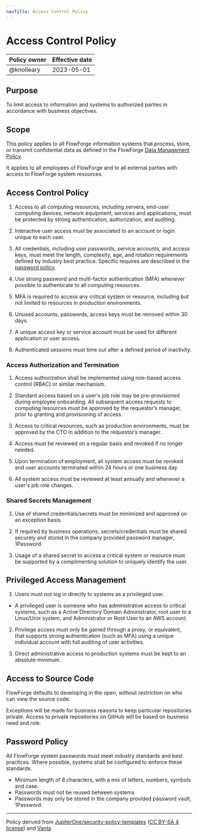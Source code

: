 ```yaml
---
navTitle: Access Control Policy
---
```


# Access Control Policy

| Policy owner   | Effective date |
| -------------- | -------------- |
| @knolleary     | 2023-05-01     |

## Purpose

To limit access to information and systems to authorized parties in accordance
with business objectives.

## Scope 

This policy applies to all FlowForge information systems that process, store, or
transmit confidential data as defined in the FlowForge [Data Management Policy](./data-management.md).

It applies to all employees of FlowForge and to all external parties with access
to FlowForge system resources.

## Access Control Policy

1. Access to all computing resources, including servers, end-user computing
  devices, network equipment, services and applications, must be protected by
  strong authentication, authorization, and auditing.

2. Interactive user access must be associated to an account or login unique to
each user.

3. All credentials, including user passwords, service accounts, and access
keys, must meet the length, complexity, age, and rotation requirements defined
by industry best practice. Specific requires are described in the [password policy](#password-policy).

4. Use strong password and multi-factor authentication (MFA) whenever possible
to authenticate to all computing resources.

5. MFA is required to access any critical system or resource, including but not
limited to resources in production environments.

6. Unused accounts, passwords, access keys must be removed within 30 days.

7. A unique access key or service account must be used for different
application or user access.

8. Authenticated sessions must time out after a defined period of inactivity.


### Access Authorization and Termination

1. Access authorization shall be implemented using role-based access control
(RBAC) or similar mechanism.

2. Standard access based on a user's job role may be pre-provisioned during
employee onboarding. All subsequent access requests to computing resources must
be approved by the requestor’s manager, prior to granting and provisioning of
access.

3. Access to critical resources, such as production environments, must be
approved by the CTO in addition to the requestor’s manager.

4. Access must be reviewed on a regular basis and revoked if no longer needed.

5. Upon termination of employment, all system access must be revoked and user
accounts terminated within 24 hours or one business day.

6. All system access must be reviewed at least annually and whenever a user's
job role changes.

### Shared Secrets Management

1. Use of shared credentials/secrets must be minimized and approved on an
exception basis.

2. If required by business operations, secrets/credentials must be shared
securely and stored in the company provided password manager, 1Password.

3. Usage of a shared secret to access a critical system or resource must be
supported by a complimenting solution to uniquely identify the user.

## Privileged Access Management

1. Users must not log in directly to systems as a privileged user.

  * A privileged user is someone who has administrative access to critical
    systems, such as a Active Directory Domain Administrator, root user to a
    Linux/Unix system, and Administrator or Root User to an AWS account.

2. Privilege access must only be gained through a proxy, or equivalent, that
supports strong authentication (such as MFA) using a unique individual account
with full auditing of user activities.

3. Direct administrative access to production systems must be kept to an
absolute minimum.

## Access to Source Code

FlowForge defaults to developing in the open, without restriction on who can
view the source code.

Exceptions will be made for business reasons to keep particular repositories
private. Access to private repositories on GitHub will be based on business need
and role.

## Password Policy

All FlowForge system passwords must meet industry standards and best practices.
Where possible, systems shall be configured to enforce these standards.

 - Minimum length of 8 characters, with a mix of letters, numbers, symbols and case.
 - Passwords must not be reused between systems
 - Passwords may only be stored in the company provided password vault, 1Password.


--- 
Policy derived from [JupiterOne/security-policy-templates](https://github.com/JupiterOne/security-policy-templates) ([CC BY-SA 4 license](https://creativecommons.org/licenses/by-sa/4.0/)) and [Vanta](https://vanta.com)
